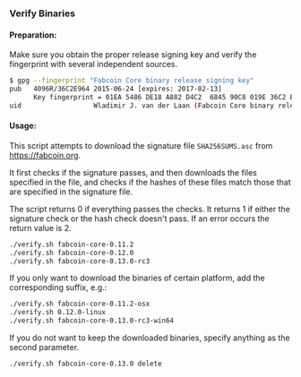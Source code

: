 ### Verify Binaries

#### Preparation:

Make sure you obtain the proper release signing key and verify the fingerprint with several independent sources.

```sh
$ gpg --fingerprint "Fabcoin Core binary release signing key"
pub   4096R/36C2E964 2015-06-24 [expires: 2017-02-13]
      Key fingerprint = 01EA 5486 DE18 A882 D4C2  6845 90C8 019E 36C2 E964
uid                  Wladimir J. van der Laan (Fabcoin Core binary release signing key) <laanwj@gmail.com>
```

#### Usage:

This script attempts to download the signature file `SHA256SUMS.asc` from https://fabcoin.org.

It first checks if the signature passes, and then downloads the files specified in the file, and checks if the hashes of these files match those that are specified in the signature file.

The script returns 0 if everything passes the checks. It returns 1 if either the signature check or the hash check doesn't pass. If an error occurs the return value is 2.


```sh
./verify.sh fabcoin-core-0.11.2
./verify.sh fabcoin-core-0.12.0
./verify.sh fabcoin-core-0.13.0-rc3
```

If you only want to download the binaries of certain platform, add the corresponding suffix, e.g.:

```sh
./verify.sh fabcoin-core-0.11.2-osx
./verify.sh 0.12.0-linux
./verify.sh fabcoin-core-0.13.0-rc3-win64
```

If you do not want to keep the downloaded binaries, specify anything as the second parameter.

```sh
./verify.sh fabcoin-core-0.13.0 delete
```
